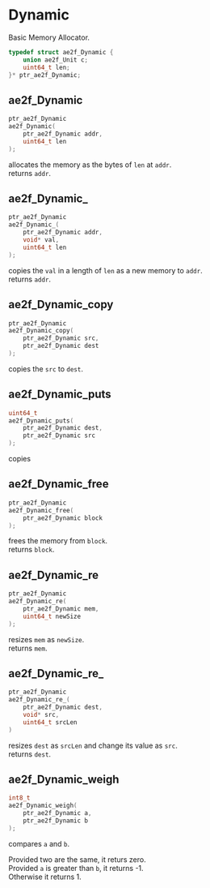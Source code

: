 ﻿# Dynamic
Basic Memory Allocator.
```c
typedef struct ae2f_Dynamic {
    union ae2f_Unit c;
    uint64_t len;
}* ptr_ae2f_Dynamic;
```

## ae2f_Dynamic
```c
ptr_ae2f_Dynamic
ae2f_Dynamic(
    ptr_ae2f_Dynamic addr,
    uint64_t len
);
```
allocates the memory as the bytes of `len` at `addr`.  
returns `addr`.

## ae2f_Dynamic_
```c
ptr_ae2f_Dynamic
ae2f_Dynamic_(
    ptr_ae2f_Dynamic addr, 
    void* val, 
    uint64_t len
);
```
copies the `val` in a length of `len` as a new memory to `addr`.  
returns `addr`.

## ae2f_Dynamic_copy
```c
ptr_ae2f_Dynamic
ae2f_Dynamic_copy(
    ptr_ae2f_Dynamic src,
    ptr_ae2f_Dynamic dest
);
```
copies the `src` to `dest`.  

## ae2f_Dynamic_puts
```c
uint64_t 
ae2f_Dynamic_puts(
	ptr_ae2f_Dynamic dest,
	ptr_ae2f_Dynamic src
);
```
copies 

## ae2f_Dynamic_free
```c
ptr_ae2f_Dynamic 
ae2f_Dynamic_free(
	ptr_ae2f_Dynamic block
);
```
frees the memory from `block`.  
returns `block`.

## ae2f_Dynamic_re
```c
ptr_ae2f_Dynamic 
ae2f_Dynamic_re(
	ptr_ae2f_Dynamic mem,
	uint64_t newSize
);
```
resizes `mem` as `newSize`.  
returns `mem`.

## ae2f_Dynamic_re_
```c
ptr_ae2f_Dynamic 
ae2f_Dynamic_re_(
	ptr_ae2f_Dynamic dest,
	void* src,
	uint64_t srcLen
)
```
resizes `dest` as `srcLen` and change its value as `src`.  
returns `dest`.

## ae2f_Dynamic_weigh
```c
int8_t 
ae2f_Dynamic_weigh(
	ptr_ae2f_Dynamic a,
	ptr_ae2f_Dynamic b
);
```
compares `a` and `b`.  

Provided two are the same, it returs zero.  
Provided `a` is greater than `b`, it returns -1.  
Otherwise it returns 1.
